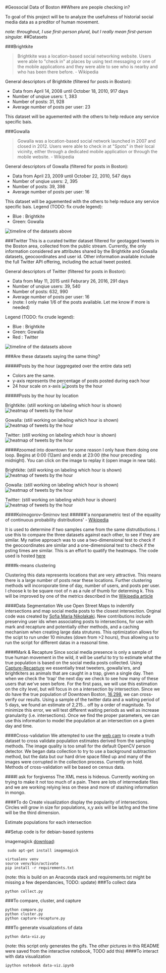 #Geosocial Data of Boston
##Where are people checking in?

To goal of this project will be to analyze the usefulness of historial social media data as a preditor of human movement. 

*note: throughout, I use first-person plural, but I really mean first-person singular.*
##Datasets

###Brightkite
> Brightkite was a location-based social networking website. Users were able to "check in" at places by using text messaging or one of the mobile applications and they were able to see who is nearby and who has been there before. - Wikipedia

General descriptors of Brightkite (filtered for posts in Boston): 
* Data from April 14, 2008 until October 18, 2010, 917 days
* Number of unqiue users: 1, 383
* Number of posts:       31, 928
* Average number of posts per user: 23

This dataset will be aguemented with the others to help reduce any service specific bais.

###Gowalla
> Gowalla was a location-based social network launched in 2007 and closed in 2012. Users were able to check in at "Spots" in their local vicinity, either through a dedicated mobile application or through the mobile website. - Wikipedia

General descriptors of Gowalla (filtered for posts in Boston): 
* Data from April 23, 2009 until October 22, 2010, 547 days
* Number of unqiue users: 2, 395
* Number of posts:       39, 398 
* Average number of posts per user: 16

This dataset will be aguemented with the others to help reduce any service specific bais.
Legend (TODO: fix crude legend):
* Blue : Brightkite
* Green: Gowalla

![timeline of the datasets above](/balawson/img/postsperdaysmall.png)

###Twitter
This is a curated twitter dataset filtered for geotagged tweets in the Boston area, collected from the public stream. Currently, the only information considered are attributes shared by the Brightkite and Gowalla datasets, geocoordinates and user id. Other information available include the full Twitter API offering, including the actual tweet posted. 

General descriptors of Twitter (filtered for posts in Boston): 
* Data from May 11, 2015 until Feburary 26, 2016, 291 days
* Number of unqiue users: 39, 540 
* Number of posts:       632, 990 
* Average number of posts per user: 16
* (note: I only make 1/6 of the posts available. Let me know if more is needed)

Legend (TODO: fix crude legend):
* Blue : Brightkite
* Green: Gowalla
* Red  : Twitter 


![timeline of the datasets above](/balawson/img/postsperday.png)


###Are these datasets saying the same thing?

#####Posts by the hour (aggregated over the entire data set)
* Colors are the same. 
* y-axis represents the percentage of posts posted during each hour
* 24 hour scale on x-axis
![posts by the hour](/balawson/img/postsbyhour.png)

#####Posts by the hour by location

Brightkite: (still working on labeling which hour is shown)
![heatmap of tweets by the hour](/balawson/notebooks/brightkite.gif)

Gowalla: (still working on labeling which hour is shown)
![heatmap of tweets by the hour](/balawson/notebooks/gowalla.gif)

Twitter: (still working on labeling which hour is shown)
![heatmap of tweets by the hour](/balawson/notebooks/twitter.gif)

#####zoomed into downtown
for some reason I only have them doing one loop. Begins at 0:00 (12am) and ends at 23:00 (the hour preceding midnight). You can click on the image to replay it (open image in new tab).

Brightkite: (still working on labeling which hour is shown)
![heatmap of tweets by the hour](/balawson/notebooks/brightkite_zoom.gif)

Gowalla: (still working on labeling which hour is shown)
![heatmap of tweets by the hour](/balawson/notebooks/gowalla_zoom.gif)

Twitter: (still working on labeling which hour is shown)
![heatmap of tweets by the hour](/balawson/notebooks/twitter_zoom.gif)


####Kolmogorov–Smirnov test
######'a nonparametric test of the equality of continuous probability distributions' - [Wikipedia](https://en.wikipedia.org/wiki/Kolmogorov%E2%80%93Smirnov_test)

It is used to determine if two samples came from the same distrutibutions. I use this to compare the three datasets against each other, to see if they are similar. My native approach was to use a two-dimensional test to check if the geocoordinates are similar and a one-dimensional test to check if the psting times are similar. This is an effort to quatify the heatmaps. The code used is hosted [here](http://cs.marlboro.edu/courses/spring2014/jims_tutorials/ahernandez/Apr_25.attachments/scic_stat_tests.py)


####k-means clustering

Clustering this data represents locations that are very attractive. This means there is a large number of posts near these locations. Further clustering methods will incoroporate time of day, number of users, and posts per user. I choose k to be square root of n as a rule of thumb for determing k. This will be improved by one of the metrics described in the [Wikipedia article](https://en.wikipedia.org/wiki/Determining_the_number_of_clusters_in_a_data_set)

####Data Segmentation
We use Open Street Maps to indentify intersections and map social media posts to the closest intersection. Orginal code was created by [Sofia Maria Nikolakaki](https://cs-people.bu.edu/smnikol). New contributions include preserving user ids when associating posts to intersections, for use with mark and recapture and potentially other methods, and a caching mechanism when creating large data strutures. This optimization allows for the scipt to run under 10 minutes (down from >2 hours), thus allowing us to run the script for different datas in a reasonal time.

####Mark & Recapture
Since social media presence is only a sample of true human movement in the wild, it will be useful to try to estimate what the true population is based on the social media posts collected. Using [Capture-Recapture](http://cs-people.bu.edu/lapets/591/s.php#1121b48a2e1040808d9538ff15ae342f) we essentially treat tweeters, gowalla'ers, and brightkiters as animals that are caught in a trap, given a single day. Then when we check the 'trap' the next day we check to see how many of these users that we've seen before. For the first pass, we will use this estimation on the city level, but will focus in on a intersection by intersection. Since we do have the true population of Downtown Boston, [16,298](http://archive.boston.com/yourtown/news/downtown/2011/04/census_data_downtown_populatio.html), we can cross-verify our results. Using a sample of the twitter data and a waiting period of 5 days, we found an estimate of 2,215... off by a order of magnitude. To minimize this error, we will test different waiting periods as well as increase granularity (i.e. intersections). Once we find the proper parameters, we can use this information to model the population at an intersection on a given day and time.  

####Cross-validation
We attempted to use the [web cam](http://www.bu.edu/av/alumni/marsh/image.jpg?1460605284161) to create a truth dataset to cross validate population estimates derived from the sampling methods. The image quality is too small for the default OpenCV person detector. We began data collection to try to use a background subtraction method, but the data but our hard drive space filled up and many of the images were corrupted in the collection process. Currently on hold. Methods of cross-validation will be based on census data.

####I ask for forgivenss
The XML mess is hideous. Currently working on trying to make it not too much of a pain. There are lots of intermediate files and we are working relying less on these and more of stashing information in mongo.

####To do
Create visualization display the popularity of intersections. Circles will grow in size for populations, x,y axis will be lat/lng and the time will be the third dimension. 

Estimate populations for each intersection

##Setup
code is for debian-based systems

imagemagick [download](http://www.imagemagick.org/script/binary-releases.php):
```
 sudo apt-get install imagemagick
```

```
virtualenv venv
source venv/bin/activate
pip install -r requirements.txt
```
(note: this is build on an Anaconda stack and requirements.txt might be missing a few dependancies, TODO: update)
###To collect data
```
python collect.py
```
###To compare, cluster, and capture
```
python compare.py
python cluster.py
python capture-recapture.py
```
###To generate visualizations of data
```
python data-viz.py
```
(note: this script only generates the gifs. The other pictures in this README were saved from the interactive notebook, TODO add this)
####To interact with data visualization
```
ipython notebook data-viz.ipynb
```
